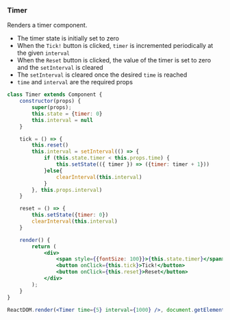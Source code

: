 ### Timer

Renders a timer component.

- The timer state is initially set to zero 
- When the `Tick!` button is clicked, `timer` is incremented periodically at the given `interval`
- When the `Reset` button is clicked, the value of the timer is set to zero and the `setInterval` is cleared
- The `setInterval` is cleared once the desired `time` is reached
- `time` and `interval` are the required props

```jsx
class Timer extends Component {
	constructor(props) {
		super(props);
		this.state = {timer: 0}
		this.interval = null
	}

	tick = () => {
		this.reset()
		this.interval = setInterval(() => {
			if (this.state.timer < this.props.time) {
				this.setState(({ timer }) => ({timer: timer + 1}))
			}else{
				clearInterval(this.interval)
			}
		}, this.props.interval)
	}

	reset = () => {
		this.setState({timer: 0})
		clearInterval(this.interval)
	}

	render() {
		return (
			<div>
				<span style={{fontSize: 100}}>{this.state.timer}</span>       
				<button onClick={this.tick}>Tick!</button>
				<button onClick={this.reset}>Reset</button>
			</div>
		);
	}
}
```

```jsx
ReactDOM.render(<Timer time={5} interval={1000} />, document.getElementById('root'));
```
